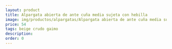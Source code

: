 ```yaml
---
layout: product
title: Alpargata abierta de ante cuña media sujeta con hebilla 
image: img/productos/alpargatas/Alpargata abierta de ante cuña media sujeta con hebilla =54 =beige crudo gaimo.webp
price: 54 
tags: beige crudo gaimo
description: 
order: 0
---
```

